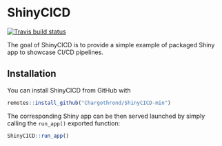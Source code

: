 
# ShinyCICD

<!-- badges: start -->
[![Travis build status](https://travis-ci.com/Chargothrond/ShinyCICD-min.svg?branch=master)](https://travis-ci.com/Chargothrond/ShinyCICD-min)
<!-- badges: end -->

The goal of ShinyCICD is to provide a simple example of packaged Shiny app to showcase CI/CD pipelines.

## Installation

You can install ShinyCICD from GitHub with

``` r
remotes::install_github("Chargothrond/ShinyCICD-min")
```

The corresponding Shiny app can be then served launched by simply calling the `run_app()` exported function:

``` r
ShinyCICD::run_app()
```
